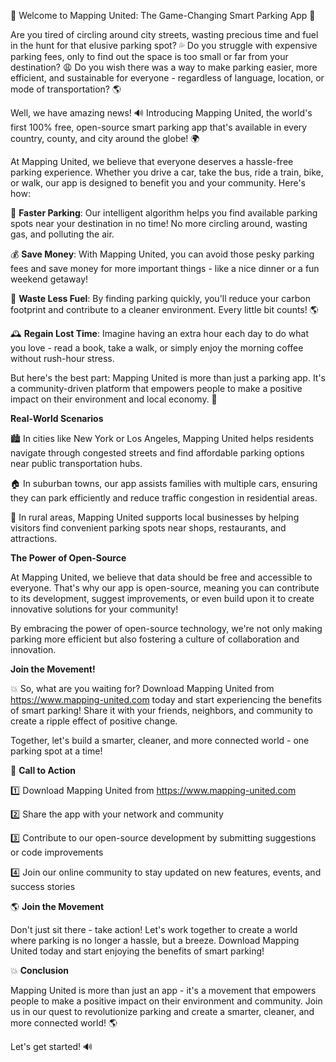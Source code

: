 🚀 Welcome to Mapping United: The Game-Changing Smart Parking App 🚀

Are you tired of circling around city streets, wasting precious time and fuel in the hunt for that elusive parking spot? 💦 Do you struggle with expensive parking fees, only to find out the space is too small or far from your destination? 😩 Do you wish there was a way to make parking easier, more efficient, and sustainable for everyone - regardless of language, location, or mode of transportation? 🌎

Well, we have amazing news! 🔊 Introducing Mapping United, the world's first 100% free, open-source smart parking app that's available in every country, county, and city around the globe! 🌍

At Mapping United, we believe that everyone deserves a hassle-free parking experience. Whether you drive a car, take the bus, ride a train, bike, or walk, our app is designed to benefit you and your community. Here's how:

🔹 **Faster Parking**: Our intelligent algorithm helps you find available parking spots near your destination in no time! No more circling around, wasting gas, and polluting the air.

💰 **Save Money**: With Mapping United, you can avoid those pesky parking fees and save money for more important things - like a nice dinner or a fun weekend getaway!

🌟 **Waste Less Fuel**: By finding parking quickly, you'll reduce your carbon footprint and contribute to a cleaner environment. Every little bit counts! 🌎

🕰️ **Regain Lost Time**: Imagine having an extra hour each day to do what you love - read a book, take a walk, or simply enjoy the morning coffee without rush-hour stress.

But here's the best part: Mapping United is more than just a parking app. It's a community-driven platform that empowers people to make a positive impact on their environment and local economy. 💪

**Real-World Scenarios**

🏙️ In cities like New York or Los Angeles, Mapping United helps residents navigate through congested streets and find affordable parking options near public transportation hubs.

🏠 In suburban towns, our app assists families with multiple cars, ensuring they can park efficiently and reduce traffic congestion in residential areas.

🌳 In rural areas, Mapping United supports local businesses by helping visitors find convenient parking spots near shops, restaurants, and attractions.

**The Power of Open-Source**

At Mapping United, we believe that data should be free and accessible to everyone. That's why our app is open-source, meaning you can contribute to its development, suggest improvements, or even build upon it to create innovative solutions for your community!

By embracing the power of open-source technology, we're not only making parking more efficient but also fostering a culture of collaboration and innovation.

**Join the Movement!**

💥 So, what are you waiting for? Download Mapping United from https://www.mapping-united.com today and start experiencing the benefits of smart parking! Share it with your friends, neighbors, and community to create a ripple effect of positive change.

Together, let's build a smarter, cleaner, and more connected world - one parking spot at a time!

🌟 **Call to Action**

1️⃣ Download Mapping United from https://www.mapping-united.com

2️⃣ Share the app with your network and community

3️⃣ Contribute to our open-source development by submitting suggestions or code improvements

4️⃣ Join our online community to stay updated on new features, events, and success stories

🌎 **Join the Movement**

Don't just sit there - take action! Let's work together to create a world where parking is no longer a hassle, but a breeze. Download Mapping United today and start enjoying the benefits of smart parking!

💥 **Conclusion**

Mapping United is more than just an app - it's a movement that empowers people to make a positive impact on their environment and community. Join us in our quest to revolutionize parking and create a smarter, cleaner, and more connected world! 🌎

Let's get started! 🔊